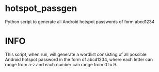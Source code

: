 # hotspot_passgen
Python script to generate all Android hotspot passwords of form abcd1234

# INFO
This script, when run, will generate a wordlist consisting of all possible Android hotspot password in the form of abcd1234, where each letter can range from a-z and each number can range from 0 to 9.
